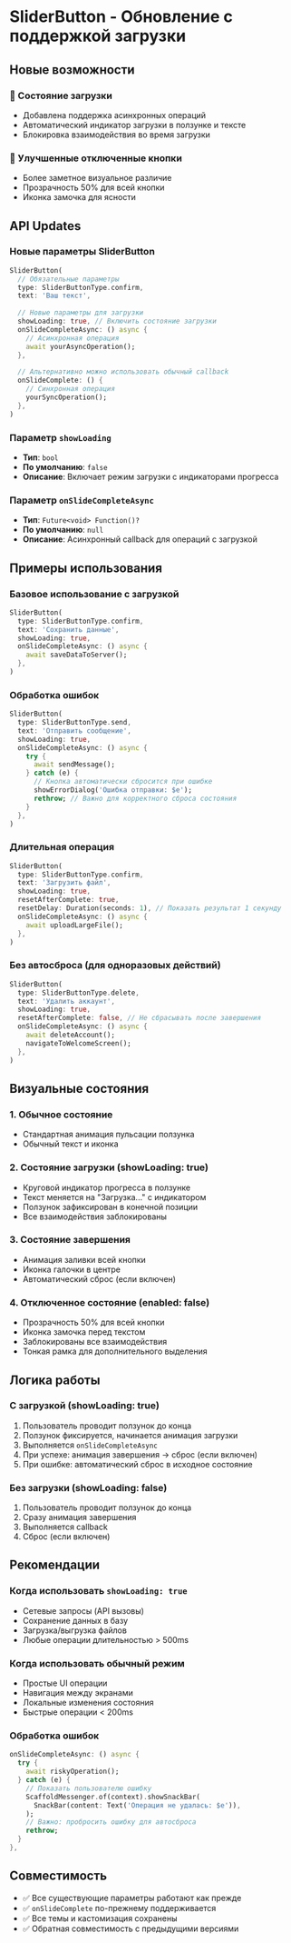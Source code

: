 # SliderButton - Обновление с поддержкой загрузки

## Новые возможности

### 🔄 Состояние загрузки
- Добавлена поддержка асинхронных операций
- Автоматический индикатор загрузки в ползунке и тексте
- Блокировка взаимодействия во время загрузки

### 🎯 Улучшенные отключенные кнопки
- Более заметное визуальное различие
- Прозрачность 50% для всей кнопки
- Иконка замочка для ясности

## API Updates

### Новые параметры SliderButton

```dart
SliderButton(
  // Обязательные параметры
  type: SliderButtonType.confirm,
  text: 'Ваш текст',
  
  // Новые параметры для загрузки
  showLoading: true, // Включить состояние загрузки
  onSlideCompleteAsync: () async {
    // Асинхронная операция
    await yourAsyncOperation();
  },
  
  // Альтернативно можно использовать обычный callback
  onSlideComplete: () {
    // Синхронная операция
    yourSyncOperation();
  },
)
```

### Параметр `showLoading`
- **Тип**: `bool`
- **По умолчанию**: `false`
- **Описание**: Включает режим загрузки с индикаторами прогресса

### Параметр `onSlideCompleteAsync`
- **Тип**: `Future<void> Function()?`
- **По умолчанию**: `null`
- **Описание**: Асинхронный callback для операций с загрузкой

## Примеры использования

### Базовое использование с загрузкой

```dart
SliderButton(
  type: SliderButtonType.confirm,
  text: 'Сохранить данные',
  showLoading: true,
  onSlideCompleteAsync: () async {
    await saveDataToServer();
  },
)
```

### Обработка ошибок

```dart
SliderButton(
  type: SliderButtonType.send,
  text: 'Отправить сообщение',
  showLoading: true,
  onSlideCompleteAsync: () async {
    try {
      await sendMessage();
    } catch (e) {
      // Кнопка автоматически сбросится при ошибке
      showErrorDialog('Ошибка отправки: $e');
      rethrow; // Важно для корректного сброса состояния
    }
  },
)
```

### Длительная операция

```dart
SliderButton(
  type: SliderButtonType.confirm,
  text: 'Загрузить файл',
  showLoading: true,
  resetAfterComplete: true,
  resetDelay: Duration(seconds: 1), // Показать результат 1 секунду
  onSlideCompleteAsync: () async {
    await uploadLargeFile();
  },
)
```

### Без автосброса (для одноразовых действий)

```dart
SliderButton(
  type: SliderButtonType.delete,
  text: 'Удалить аккаунт',
  showLoading: true,
  resetAfterComplete: false, // Не сбрасывать после завершения
  onSlideCompleteAsync: () async {
    await deleteAccount();
    navigateToWelcomeScreen();
  },
)
```

## Визуальные состояния

### 1. Обычное состояние
- Стандартная анимация пульсации ползунка
- Обычный текст и иконка

### 2. Состояние загрузки (showLoading: true)
- Круговой индикатор прогресса в ползунке
- Текст меняется на "Загрузка..." с индикатором
- Ползунок зафиксирован в конечной позиции
- Все взаимодействия заблокированы

### 3. Состояние завершения
- Анимация заливки всей кнопки
- Иконка галочки в центре
- Автоматический сброс (если включен)

### 4. Отключенное состояние (enabled: false)
- Прозрачность 50% для всей кнопки
- Иконка замочка перед текстом
- Заблокированы все взаимодействия
- Тонкая рамка для дополнительного выделения

## Логика работы

### С загрузкой (showLoading: true)
1. Пользователь проводит ползунок до конца
2. Ползунок фиксируется, начинается анимация загрузки
3. Выполняется `onSlideCompleteAsync`
4. При успехе: анимация завершения → сброс (если включен)
5. При ошибке: автоматический сброс в исходное состояние

### Без загрузки (showLoading: false)
1. Пользователь проводит ползунок до конца
2. Сразу анимация завершения
3. Выполняется callback
4. Сброс (если включен)

## Рекомендации

### Когда использовать `showLoading: true`
- Сетевые запросы (API вызовы)
- Сохранение данных в базу
- Загрузка/выгрузка файлов
- Любые операции длительностью > 500ms

### Когда использовать обычный режим
- Простые UI операции
- Навигация между экранами
- Локальные изменения состояния
- Быстрые операции < 200ms

### Обработка ошибок
```dart
onSlideCompleteAsync: () async {
  try {
    await riskyOperation();
  } catch (e) {
    // Показать пользователю ошибку
    ScaffoldMessenger.of(context).showSnackBar(
      SnackBar(content: Text('Операция не удалась: $e')),
    );
    // Важно: пробросить ошибку для автосброса
    rethrow;
  }
},
```

## Совместимость

- ✅ Все существующие параметры работают как прежде
- ✅ `onSlideComplete` по-прежнему поддерживается
- ✅ Все темы и кастомизация сохранены
- ✅ Обратная совместимость с предыдущими версиями
